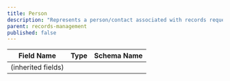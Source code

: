 ```yaml
---
title: Person
description: "Represents a person/contact associated with records requests (mapped to Contact in Core)."
parent: records-management
published: false
---
```


| Field Name | Type | Schema Name |
|------------|------|-------------|
| (inherited fields) | | |
